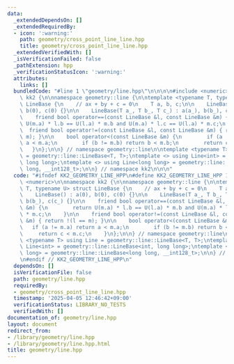 ```yaml
---
data:
  _extendedDependsOn: []
  _extendedRequiredBy:
  - icon: ':warning:'
    path: geometry/cross_point_line_line.hpp
    title: geometry/cross_point_line_line.hpp
  _extendedVerifiedWith: []
  _isVerificationFailed: false
  _pathExtension: hpp
  _verificationStatusIcon: ':warning:'
  attributes:
    links: []
  bundledCode: "#line 1 \"geometry/line.hpp\"\n\n\n\n#include <numeric>\n\nnamespace\
    \ kk2 {\n\nnamespace geometry::line {\n\ntemplate <typename T, typename U> struct\
    \ LineBase {\n    // ax + by + c = 0\n    T a, b, c;\n\n    LineBase() : a(0),\
    \ b(0), c(0) {}\n\n    LineBase(T a_, T b_, T c_) : a(a_), b(b_), c(c_) {}\n\n\
    \    friend bool operator==(const LineBase &l, const LineBase &m) {\n        return\
    \ U(m.a) * l.b == U(l.a) * m.b and U(m.a) * l.c == U(l.a) * m.c;\n    }\n\n  \
    \  friend bool operator!=(const LineBase &l, const LineBase &m) { return !(l ==\
    \ m); }\n\n    bool operator<(const LineBase &m) {\n        if (a != m.a) return\
    \ a < m.a;\n        if (b != m.b) return b < m.b;\n        return c < m.c;\n \
    \   }\n};\n\n} // namespace geometry::line\n\ntemplate <typename T> using Line\
    \ = geometry::line::LineBase<T, T>;\ntemplate <> using Line<int> = geometry::line::LineBase<int,\
    \ long long>;\ntemplate <> using Line<long long> = geometry::line::LineBase<long\
    \ long, __int128_t>;\n\n} // namespace kk2\n\n\n"
  code: "#ifndef KK2_GEOMETRY_LINE_HPP\n#define KK2_GEOMETRY_LINE_HPP 1\n\n#include\
    \ <numeric>\n\nnamespace kk2 {\n\nnamespace geometry::line {\n\ntemplate <typename\
    \ T, typename U> struct LineBase {\n    // ax + by + c = 0\n    T a, b, c;\n\n\
    \    LineBase() : a(0), b(0), c(0) {}\n\n    LineBase(T a_, T b_, T c_) : a(a_),\
    \ b(b_), c(c_) {}\n\n    friend bool operator==(const LineBase &l, const LineBase\
    \ &m) {\n        return U(m.a) * l.b == U(l.a) * m.b and U(m.a) * l.c == U(l.a)\
    \ * m.c;\n    }\n\n    friend bool operator!=(const LineBase &l, const LineBase\
    \ &m) { return !(l == m); }\n\n    bool operator<(const LineBase &m) {\n     \
    \   if (a != m.a) return a < m.a;\n        if (b != m.b) return b < m.b;\n   \
    \     return c < m.c;\n    }\n};\n\n} // namespace geometry::line\n\ntemplate\
    \ <typename T> using Line = geometry::line::LineBase<T, T>;\ntemplate <> using\
    \ Line<int> = geometry::line::LineBase<int, long long>;\ntemplate <> using Line<long\
    \ long> = geometry::line::LineBase<long long, __int128_t>;\n\n} // namespace kk2\n\
    \n#endif // KK2_GEOMETRY_LINE_HPP\n"
  dependsOn: []
  isVerificationFile: false
  path: geometry/line.hpp
  requiredBy:
  - geometry/cross_point_line_line.hpp
  timestamp: '2025-04-05 12:46:42+09:00'
  verificationStatus: LIBRARY_NO_TESTS
  verifiedWith: []
documentation_of: geometry/line.hpp
layout: document
redirect_from:
- /library/geometry/line.hpp
- /library/geometry/line.hpp.html
title: geometry/line.hpp
---
```

